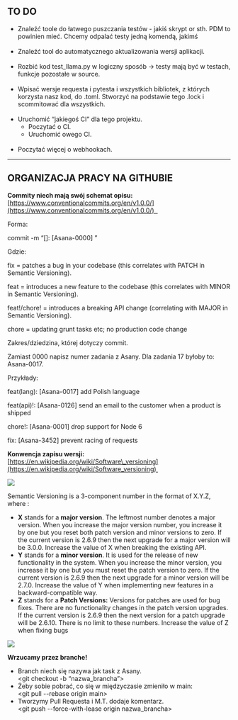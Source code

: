 **TO DO**
---------

*   Znaleźć toole do łatwego puszczania testów - jakiś skrypt or sth. PDM to powinien mieć. Chcemy odpalać testy jedną komendą, jakimś <pdm run tests>   
     
*   Znaleźć tool do automatycznego aktualizowania wersji aplikacji.   
     
*   Rozbić kod test\_llama.py w logiczny sposób → testy mają być w testach, funkcje pozostałe w source.   
     
*   Wpisać wersje requesta i pytesta i wszystkich bibliotek, z których korzysta nasz kod, do .toml. Stworzyć na podstawie tego .lock i scommitować dla wszystkich.   
     
*   Uruchomić “jakiegoś CI” dla tego projektu.
    *   Poczytać o CI.
    *   Uruchomić owego CI.   
         
*   Poczytać więcej o webhookach. 

* * *

**ORGANIZACJA PRACY NA GITHUBIE**
---------------------------------

**Commity niech mają swój schemat opisu:**  
[https://www.conventionalcommits.org/en/v1.0.0/](https://www.conventionalcommits.org/en/v1.0.0/)  

Forma:

commit -m “<type>\[<optional scope>\]: \[Asana-0000\] <description>”

Gdzie:

<type>

fix = patches a bug in your codebase (this correlates with PATCH in Semantic Versioning).

feat = introduces a new feature to the codebase (this correlates with MINOR in Semantic Versioning).

feat!/chore! = introduces a breaking API change (correlating with MAJOR in Semantic Versioning).

chore = updating grunt tasks etc; no production code change

<optional scope>

Zakres/dziedzina, której dotyczy commit.

<Asana-0000>

Zamiast 0000 napisz numer zadania z Asany. Dla zadania 17 byłoby to: Asana-0017.

Przykłady:

feat(lang): \[Asana-0017\] add Polish language

feat(api)!: \[Asana-0126\] send an email to the customer when a product is shipped

chore!: \[Asana-0001\] drop support for Node 6

fix: \[Asana-3452\] prevent racing of requests

**Konwencja zapisu wersji:**  
[https://en.wikipedia.org/wiki/Software\_versioning](https://en.wikipedia.org/wiki/Software_versioning) 

![](api/attachments/MCirpRbauUT1/image/inline%20image)

Semantic Versioning is a 3-component number in the format of X.Y.Z, where :  

*   **X** stands for a **major version**. The leftmost number denotes a major version. When you increase the major version number, you increase it by one but you reset both patch version and minor versions to zero. If the current version is 2.6.9 then the next upgrade for a major version will be 3.0.0. Increase the value of X when breaking the existing API.
*   **Y** stands for a **minor version**. It is used for the release of new functionality in the system. When you increase the minor version, you increase it by one but you must reset the patch version to zero. If the current version is 2.6.9 then the next upgrade for a minor version will be 2.7.0. Increase the value of Y when implementing new features in a backward-compatible way.
*   **Z** stands for a **Patch Versions:** Versions for patches are used for bug fixes. There are no functionality changes in the patch version upgrades. If the current version is 2.6.9 then the next version for a patch upgrade will be 2.6.10. There is no limit to these numbers. Increase the value of Z when fixing bugs

![](api/attachments/Bs1vMIAIVNCD/image/image.png)

**Wrzucamy przez branche!**

*   Branch niech się nazywa jak task z Asany.   
    <git checkout -b “nazwa\_brancha”>
*   Żeby sobie pobrać, co się w międzyczasie zmieniło w main:   
    <git pull --rebase origin main>
*   Tworzymy Pull Requesta i M.T. dodaje komentarz.   
    <git push --force-with-lease origin nazwa\_brancha>